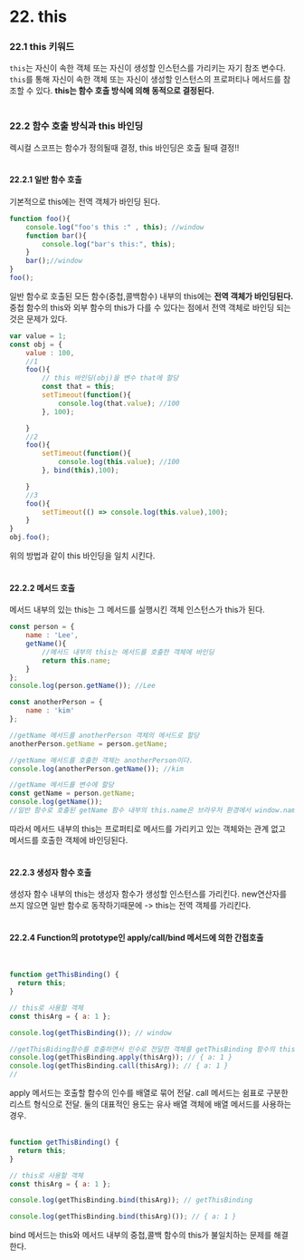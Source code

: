 # 22. this

### 22.1 this 키워드

```this```는 자신이 속한 객체 또는 자신이 생성할 인스턴스를 가리키는 자기 참조 변수다. ```this```를 통해 자신이 속한 객체 또는 자신이 생성할 인스턴스의 프로퍼티나 메서드를 참조할 수 있다.
**this는 함수 호출 방식에 의해 동적으로 결정된다.**
<br><br>

### 22.2 함수 호출 방식과 this 바인딩

렉시컬 스코프는 함수가 정의될때 결정, this 바인딩은 호출 될때 결정!!
<br><br>

#### 22.2.1 일반 함수 호출

기본적으로 this에는 전역 객체가 바인딩 된다.

```javascript
function foo(){
    console.log("foo's this :" , this); //window
    function bar(){
        console.log("bar's this:", this);
    }
    bar();//window
}
foo();
```
일반 함수로 호출된 모든 함수(중첩,콜백함수) 내부의 this에는 **전역 객체가 바인딩된다.**<br>
중첩 함수의 this와 외부 함수의 this가 다를 수 있다는 점에서 전역 객체로 바인딩 되는 것은 문제가 있다.

```javascript
var value = 1;
const obj = {
    value : 100,
    //1
    foo(){
        // this 바인딩(obj)을 변수 that에 할당
        const that = this;
        setTimeout(function(){
            console.log(that.value); //100
        }, 100);

    }
    //2
    foo(){
        setTimeout(function(){
            console.log(this.value); //100
        }, bind(this),100);

    }
    //3
    foo(){
        setTimeout(() => console.log(this.value),100);
    }
}
obj.foo();
```
위의 방법과 같이 this 바인딩을 일치 시킨다.
<br><br>

#### 22.2.2 메서드 호출

메서드 내부의 있는 this는 그 메서드를 실행시킨 객체 인스턴스가 this가 된다.
```javascript
const person = {
    name : 'Lee',
    getName(){
        //메서드 내부의 this는 메서드를 호출한 객체에 바인딩
        return this.name;
    }
};
console.log(person.getName()); //Lee

const anotherPerson = {
    name : 'kim'
};

//getName 메서드를 anotherPerson 객체의 메서드로 할당
anotherPerson.getName = person.getName;

//getName 메서드를 호출한 객체는 anotherPerson이다.
console.log(anotherPerson.getName()); //kim

//getName 메서드를 변수에 할당
const getName = person.getName;
console.log(getName());
//일반 함수로 호출된 getName 함수 내부의 this.name은 브라우저 환경에서 window.name가 같다.
```
따라서 메서드 내부의 this는 프로퍼티로 메서드를 가리키고 있는 객체와는 관계 없고 메서드를 호출한 객체에 바인딩된다.
<br><br>

#### 22.2.3 생성자 함수 호출

생성자 함수 내부의 this는 생성자 함수가 생성할 인스턴스를 가리킨다.
new연산자를 쓰지 않으면 일반 함수로 동작하기때문에 -> this는 전역 객체를 가리킨다.
<br><br>

#### 22.2.4 Function의 prototype인 apply/call/bind 메서드에 의한 간접호출
<br>

```javascript
function getThisBinding() {
  return this;
}

// this로 사용할 객체
const thisArg = { a: 1 };

console.log(getThisBinding()); // window

//getThisBiding함수를 호출하면서 인수로 전달한 객체를 getThisBinding 함수의 this에 바인딩
console.log(getThisBinding.apply(thisArg)); // { a: 1 }
console.log(getThisBinding.call(thisArg)); // { a: 1 }
//
```
apply 메서드는 호출할 함수의 인수를 배열로 묶어 전달. call 메서드는 쉼표로 구분한 리스트 형식으로 전달.
둘의 대표적인 용도는 유사 배열 객체에 배열 메서드를 사용하는 경우.
<br><br>

```javascript
function getThisBinding() {
  return this;
}

// this로 사용할 객체
const thisArg = { a: 1 };

console.log(getThisBinding.bind(thisArg)); // getThisBinding

console.log(getThisBinding.bind(thisArg)()); // { a: 1 }
```
bind 메서드는 this와 메서드 내부의 중첩,콜백 함수의 this가 불일치하는 문제를 해결한다.






